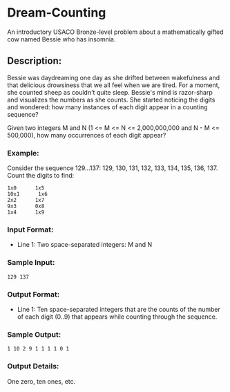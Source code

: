 # Dream-Counting

An introductory USACO Bronze-level problem about a mathematically gifted cow named Bessie who has insomnia.

## Description:

Bessie was daydreaming one day as she drifted between wakefulness and that delicious drowsiness that we all feel when we are tired. For a moment, she counted sheep as couldn't quite sleep. Bessie's mind is razor-sharp and visualizes the numbers as she counts. She started noticing the digits and wondered: how many instances of each digit appear in a counting sequence?

Given two integers M and N (1 <= M <= N <= 2,000,000,000 and N - M <= 500,000), how many occurrences of each digit appear?

### Example:

Consider the sequence 129...137: 129, 130, 131, 132, 133, 134, 135, 136, 137. Count the digits to find:
```
1x0      1x5
10x1      1x6
2x2      1x7
9x3      0x8
1x4      1x9
```
### Input Format:

* Line 1: Two space-separated integers: M and N

### Sample Input:
```
129 137
```
### Output Format:

* Line 1: Ten space-separated integers that are the counts of the number of each digit (0..9) that appears while counting through the sequence.

### Sample Output:
```
1 10 2 9 1 1 1 1 0 1
```
### Output Details:

One zero, ten ones, etc.
